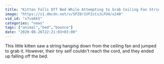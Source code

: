 ```yaml
---
title: "Kitten Falls Off Bed While Attempting to Grab Ceiling Fan String"
image: "https://s1.dmcdn.net/v/SPZ8r1VFZcCsJLFU4/x240"
vid_id: "x7vo6k5"
categories: "news"
tags: ["animal","bed","bounce"]
date: "2020-08-26T22:21:03+03:00"
---
```

This little kitten saw a string hanging down from the ceiling fan and jumped to grab it. However, their tiny self couldn't reach the cord, and they ended up falling off the bed.
